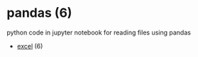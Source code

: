 # pandas (6)
python code in jupyter notebook for reading files using pandas

+ [excel](excel/README.md) (6)
